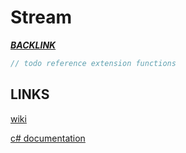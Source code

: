 # Stream
[*__BACKLINK__*](../README.md)

```cs
// todo reference extension functions
```

## LINKS

[wiki]()

[c# documentation]()